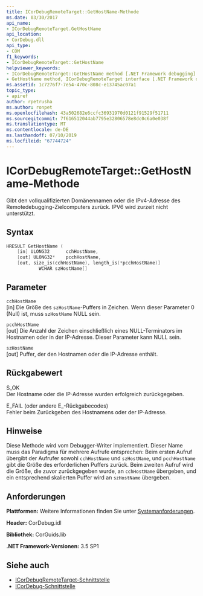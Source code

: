 ```yaml
---
title: ICorDebugRemoteTarget::GetHostName-Methode
ms.date: 03/30/2017
api_name:
- ICorDebugRemoteTarget.GetHostName
api_location:
- CorDebug.dll
api_type:
- COM
f1_keywords:
- ICorDebugRemoteTarget::GetHostName
helpviewer_keywords:
- ICorDebugRemoteTarget::GetHostName method [.NET Framework debugging]
- GetHostName method, ICorDebugRemoteTarget interface [.NET Framework debugging]
ms.assetid: 1c7276f7-7e54-470c-808c-e13745ac07a1
topic_type:
- apiref
author: rpetrusha
ms.author: ronpet
ms.openlocfilehash: 43a502682e6ccfc36931970d0121f91529f51711
ms.sourcegitcommit: 7f616512044ab7795e32806578e8dc0c6a0e038f
ms.translationtype: MT
ms.contentlocale: de-DE
ms.lasthandoff: 07/10/2019
ms.locfileid: "67744724"
---
```

# <a name="icordebugremotetargetgethostname-method"></a>ICorDebugRemoteTarget::GetHostName-Methode
Gibt den vollqualifizierten Domänennamen oder die IPv4-Adresse des Remotedebugging-Zielcomputers zurück. IPV6 wird zurzeit nicht unterstützt.  
  
## <a name="syntax"></a>Syntax  
  
```cpp  
HRESULT GetHostName (  
    [in] ULONG32      cchHostName,  
    [out] ULONG32*    pcchHostName,  
    [out, size_is(cchHostName), length_is(*pcchHostName)]  
            WCHAR szHostName[]  
```  
  
## <a name="parameters"></a>Parameter  
 `cchHostName`  
 [in] Die Größe des `szHostName`-Puffers in Zeichen. Wenn dieser Parameter 0 (Null) ist, muss `szHostName` NULL sein.  
  
 `pcchHostName`  
 [out] Die Anzahl der Zeichen einschließlich eines NULL-Terminators im Hostnamen oder in der IP-Adresse. Dieser Parameter kann NULL sein.  
  
 `szHostName`  
 [out] Puffer, der den Hostnamen oder die IP-Adresse enthält.  
  
## <a name="return-value"></a>Rückgabewert  
 S_OK  
 Der Hostname oder die IP-Adresse wurden erfolgreich zurückgegeben.  
  
 E_FAIL (oder andere E_-Rückgabecodes)  
 Fehler beim Zurückgeben des Hostnamens oder der IP-Adresse.  
  
## <a name="remarks"></a>Hinweise  
 Diese Methode wird vom Debugger-Writer implementiert. Dieser Name muss das Paradigma für mehrere Aufrufe entsprechen: Beim ersten Aufruf übergibt der Aufrufer sowohl `cchHostName` und `szHostName`, und `pcchHostName` gibt die Größe des erforderlichen Puffers zurück. Beim zweiten Aufruf wird die Größe, die zuvor zurückgegeben wurde, an `cchHostName` übergeben, und ein entsprechend skalierten Puffer wird an `szHostName` übergeben.  
  
## <a name="requirements"></a>Anforderungen  
 **Plattformen:** Weitere Informationen finden Sie unter [Systemanforderungen](../../../../docs/framework/get-started/system-requirements.md).  
  
 **Header:** CorDebug.idl  
  
 **Bibliothek:** CorGuids.lib  
  
 **.NET Framework-Versionen:** 3.5 SP1  
  
## <a name="see-also"></a>Siehe auch

- [ICorDebugRemoteTarget-Schnittstelle](../../../../docs/framework/unmanaged-api/debugging/icordebugremotetarget-interface.md)
- [ICorDebug-Schnittstelle](../../../../docs/framework/unmanaged-api/debugging/icordebug-interface.md)
